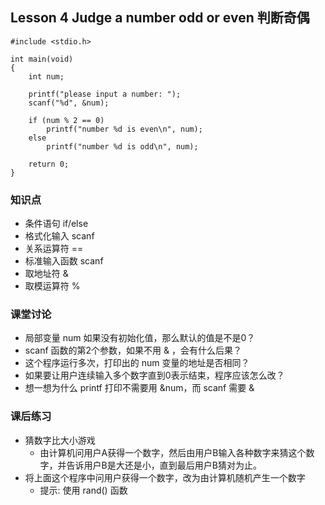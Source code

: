 
## Lesson 4 Judge a number odd or even 判断奇偶
	#include <stdio.h>

	int main(void)
	{
		int num;

		printf("please input a number: ");
		scanf("%d", &num);

		if (num % 2 == 0)
			printf("number %d is even\n", num);
		else	
			printf("number %d is odd\n", num);

		return 0;
	}

### 知识点
* 条件语句 if/else
* 格式化输入 scanf
* 关系运算符 ==
* 标准输入函数 scanf
* 取地址符 &
* 取模运算符 %

### 课堂讨论
* 局部变量 num 如果没有初始化值，那么默认的值是不是0？
* scanf 函数的第2个参数，如果不用 & ，会有什么后果？
* 这个程序运行多次，打印出的 num 变量的地址是否相同？
* 如果要让用户连续输入多个数字直到0表示结束，程序应该怎么改？
* 想一想为什么 printf 打印不需要用 &num，而 scanf 需要 &

### 课后练习
* 猜数字比大小游戏
	- 由计算机问用户A获得一个数字，然后由用户B输入各种数字来猜这个数字，并告诉用户B是大还是小，直到最后用户B猜对为止。
* 将上面这个程序中问用户获得一个数字，改为由计算机随机产生一个数字
	- 提示: 使用 rand() 函数
